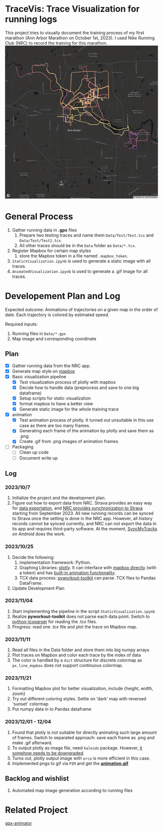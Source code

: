 # TraceVis: Trace Visualization for running logs

This project tries to visually document the training process of my first marathon (Ann Arbor Marathon on October 1st, 2023). I used Nike Running Club (NRC) to record the training for this marathon. 
![Snapshot of 20231111](/Image/Static_20231121.png)

# General Process
1. Gather running data in **.gpx** files
    1. Prepare two testing traces and name them `Data/Test/Test.tcx` and `Data/Test/Test2.tcx`.
    2. All other traces should be in the `Data` folder as `Data/*.tcx`.
2. Register Mapbox for certain map styles
    1. store the Mapbox token in a file named `.mapbox_token`.
3. `StaticVisualization.ipynb` is used to generate a static image with all traces.
4. `AnimatedVisualization.ipynb` is used to generate a .gif image for all traces. 

# Developement Plan and Log
Expected outcome:
Animations of trajectories on a given map in the order of date. Each trajectory is colored by estimated speed.

Required inputs:
1. Running files in `Data/*.gpx`
2. Map image and corresponding coordinate

## Plan
- [x] Gather running data from the NRC app. 
- [x] Generate map style on [mapbox](https://www.mapbox.com/)
- [x] Basic visualization pipeline
  - [x] Test visualization process of plotly with mapbox
  - [x] Decide how to handle data (preprocess and save to one big dataframe)
  - [x] Setup scripts for static visualization 
  - [x] format mapbox to have a better view
  - [x] Generate static image for the whole training trace
- [x] animation
  - [x] Test animation process of plotly. It turned out unsuitable in this use case as there are too many frames. 
  - [x] Generating each frame of the animation by plotly and save them as .png.
  - [x] Create .gif from .png images of animation frames. 
- [ ] Packaging
  - [ ] Clean up code
  - [ ] Document write up

## Log
### 2023/10/7
1. Initialize the project and the development plan.
2. Figure out how to export data from NRC. Strava provides an easy way for [data exportation]([url](https://support.strava.com/hc/en-us/articles/216918437-Exporting-your-Data-and-Bulk-Export#h_01GG58HC4F1BGQ9PQZZVANN6WF)), and [NRC provides synchronization to Strava](https://press.strava.com/articles/strava-launches-nike-run-club-and-nike-training-club-integration-available#:~:text=NRC%20and%20NTC%20are%20the,coaching%2C%20inspiration%2C%20and%20community.) starting from September 2023. All new running records can be synced to Strava once the setting is done in the NRC app. However, all history records cannot be synced currently, and NRC can not export the data in its app and requires third-party software. At the moment, [SyncMyTracks](https://play.google.com/store/apps/details?id=com.syncmytracks&hl=en_US&gl=US) on Android does the work.

### 2023/10/25
1. Decide the following:
   1. implementation framework: Python.
   2. Graphing Libraries: [plotly](https://plotly.com/python/). It can interface with [mapbox directly](https://plotly.com/python/scattermapbox/) (with a token) and has [built-in animation functionality](https://plotly.com/python/animations/).
   3. TCX data process: [pyworkout-toolkit](https://github.com/triskadecaepyon/pyworkout-toolkit) can parse .TCX files to Pandas DataFrame.
2. Update Development Plan

### 2023/11/04
1. Start implementing the pipeline in the script `StaticVisualization.ipynb`
2. Realize **pyworkout-toolkit** does not parse each data point. Switch to [python-tcxparser](https://github.com/vkurup/python-tcxparser) for reading the .tcx files. 
3. Progress: read one .tcx file and plot the trace on Mapbox map. 

### 2023/11/11
1. Read all files in the Data folder and store them into big numpy arrays
2. Plot traces on Mapbox and color each trace by the index of data
3. The color is handled by a `dict` structure for discrete colormap as `px.line_mapbox` does not support continuous colormap.

### 2023/11/21
1. Formatting Mapbox plot for better visualization, include {height, width, zoom}
2. Try out different coloring styles. Settle on 'dark' map with reversed 'sunset' colormap
3. Put numpy data in to Pandas dataframe

### 2023/12/01 - 12/04
1. Found that plotly is not suitable for directly animating such large amount of frames. Switch to separated approach: save each frame as .png and make .gif afterward.
2. To output plotly as image file, need `kaleido` package. However, [it somehow needs to be downgraded](https://stackoverflow.com/a/72614865/13624201).
3. Turns out, plotly output image with `orca` is more efficient in this case. 
4. Implemented pngs to gif via `PIM` and get the [**animation.gif**](/Image/animation.gif)

## Backlog and wishlist
1. Automated map image generation according to running files


# Related Project
[gpx-animator](https://github.com/gpx-animator/gpx-animator)

